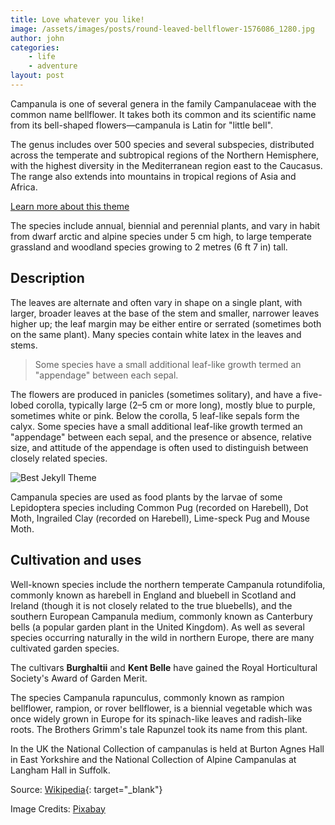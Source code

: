 ```yaml
---
title: Love whatever you like!
image: /assets/images/posts/round-leaved-bellflower-1576086_1280.jpg
author: john
categories: 
    - life
    - adventure
layout: post
---
```


Campanula is one of several genera in the family Campanulaceae with the common name bellflower. It takes both its common and its scientific name from its bell-shaped flowers—campanula is Latin for "little bell".


The genus includes over 500 species and several subspecies, distributed across the temperate and subtropical regions of the Northern Hemisphere, with the highest diversity in the Mediterranean region east to the Caucasus. The range also extends into mountains in tropical regions of Asia and Africa.

[Learn more about this theme]({{site.baseurl}}/about/)

The species include annual, biennial and perennial plants, and vary in habit from dwarf arctic and alpine species under 5 cm high, to large temperate grassland and woodland species growing to 2 metres (6 ft 7 in) tall.

## Description
The leaves are alternate and often vary in shape on a single plant, with larger, broader leaves at the base of the stem and smaller, narrower leaves higher up; the leaf margin may be either entire or serrated (sometimes both on the same plant). Many species contain white latex in the leaves and stems.

> Some species have a small additional leaf-like growth termed an "appendage" between each sepal.

The flowers are produced in panicles (sometimes solitary), and have a five-lobed corolla, typically large (2–5 cm or more long), mostly blue to purple, sometimes white or pink. Below the corolla, 5 leaf-like sepals form the calyx. Some species have a small additional leaf-like growth termed an "appendage" between each sepal, and the presence or absence, relative size, and attitude of the appendage is often used to distinguish between closely related species.

![Best Jekyll Theme]({{site.baseurl}}/assets/images/800px-Campanula_flower_parts_text.jpg)


Campanula species are used as food plants by the larvae of some Lepidoptera species including Common Pug (recorded on Harebell), Dot Moth, Ingrailed Clay (recorded on Harebell), Lime-speck Pug and Mouse Moth.

## Cultivation and uses
Well-known species include the northern temperate Campanula rotundifolia, commonly known as harebell in England and bluebell in Scotland and Ireland (though it is not closely related to the true bluebells), and the southern European Campanula medium, commonly known as Canterbury bells (a popular garden plant in the United Kingdom). As well as several species occurring naturally in the wild in northern Europe, there are many cultivated garden species.

The cultivars **Burghaltii** and **Kent Belle** have gained the Royal Horticultural Society's Award of Garden Merit.

The species Campanula rapunculus, commonly known as rampion bellflower, rampion, or rover bellflower, is a biennial vegetable which was once widely grown in Europe for its spinach-like leaves and radish-like roots. The Brothers Grimm's tale Rapunzel took its name from this plant.

In the UK the National Collection of campanulas is held at Burton Agnes Hall in East Yorkshire and the National Collection of Alpine Campanulas at Langham Hall in Suffolk.

Source: [Wikipedia](https://en.wikipedia.org/wiki/Campanula){: target="_blank"}

Image Credits: [Pixabay](https://pixabay.com)
